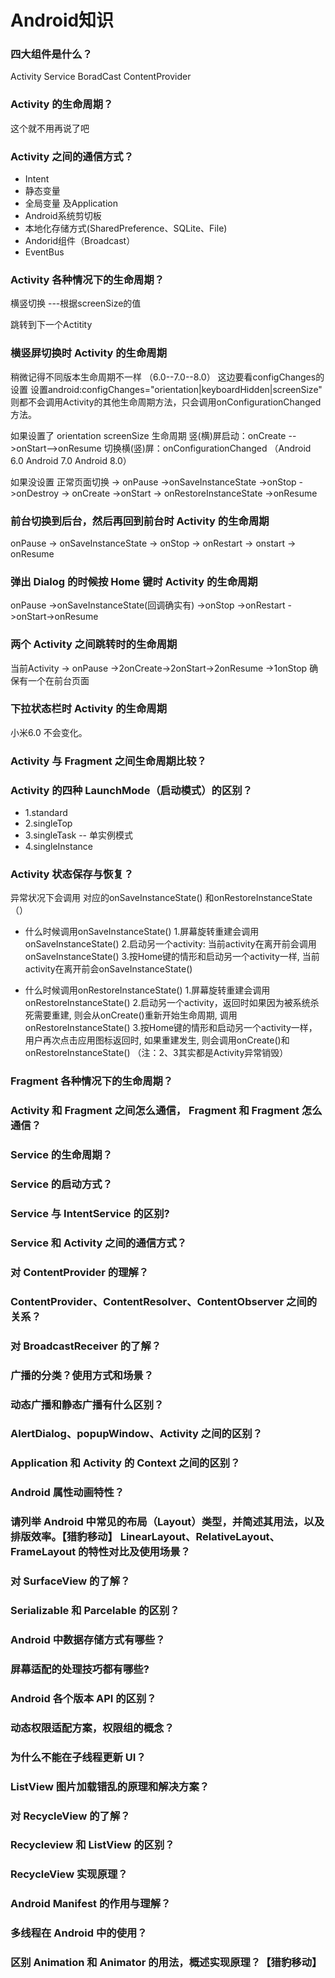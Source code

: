 # Android知识
### 四大组件是什么？
Activity Service BoradCast ContentProvider
### Activity 的生命周期？
 这个就不用再说了吧
### Activity 之间的通信方式？
* Intent
* 静态变量
* 全局变量 及Application
* Android系统剪切板
* 本地化存储方式(SharedPreference、SQLite、File)
* Andorid组件（Broadcast）
* EventBus


### Activity 各种情况下的生命周期？

横竖切换 ---根据screenSize的值

跳转到下一个Actitity

### 横竖屏切换时 Activity 的生命周期
稍微记得不同版本生命周期不一样 （6.0--7.0--8.0）
这边要看configChanges的设置
设置android:configChanges="orientation|keyboardHidden|screenSize"  则都不会调用Activity的其他生命周期方法，只会调用onConfigurationChanged方法。

如果设置了 orientation screenSize 生命周期
竖(横)屏启动：onCreate -->onStart-->onResume
切换横(竖)屏：onConfigurationChanged   （Android 6.0 Android 7.0 Android 8.0）

如果没设置
正常页面切换 -> onPause ->onSaveInstanceState ->onStop ->onDestroy -> onCreate ->onStart -> onRestoreInstanceState ->onResume


### 前台切换到后台，然后再回到前台时 Activity 的生命周期
onPause -> onSaveInstanceState -> onStop -> onRestart -> onstart -> onResume

### 弹出 Dialog 的时候按 Home 键时 Activity 的生命周期

onPause ->onSaveInstanceState(回调确实有) ->onStop ->onRestart ->onStart->onResume

### 两个 Activity 之间跳转时的生命周期
当前Activity -> onPause ->2onCreate->2onStart->2onResume ->1onStop
确保有一个在前台页面
### 下拉状态栏时 Activity 的生命周期
小米6.0 不会变化。
### Activity 与 Fragment 之间生命周期比较？
### Activity 的四种 LaunchMode（启动模式）的区别？

* 1.standard
* 2.singleTop
* 3.singleTask   -- 单实例模式
* 4.singleInstance

### Activity 状态保存与恢复？
异常状况下会调用
对应的onSaveInstanceState() 和onRestoreInstanceState（）

* 什么时候调用onSaveInstanceState()
1.屏幕旋转重建会调用onSaveInstanceState()
2.启动另一个activity: 当前activity在离开前会调用onSaveInstanceState()
3.按Home键的情形和启动另一个activity一样, 当前activity在离开前会onSaveInstanceState()

* 什么时候调用onRestoreInstanceState()
1.屏幕旋转重建会调用onRestoreInstanceState()
2.启动另一个activity，返回时如果因为被系统杀死需要重建, 则会从onCreate()重新开始生命周期, 调用onRestoreInstanceState()
3.按Home键的情形和启动另一个activity一样，用户再次点击应用图标返回时, 如果重建发生, 则会调用onCreate()和onRestoreInstanceState()
（注：2、3其实都是Activity异常销毁）

### Fragment 各种情况下的生命周期？
### Activity 和 Fragment 之间怎么通信， Fragment 和 Fragment 怎么通信？
### Service 的生命周期？
### Service 的启动方式？
### Service 与 IntentService 的区别?
### Service 和 Activity 之间的通信方式？
### 对 ContentProvider 的理解？
### ContentProvider、ContentResolver、ContentObserver 之间的关系？
### 对 BroadcastReceiver 的了解？
### 广播的分类？使用方式和场景？
### 动态广播和静态广播有什么区别？
### AlertDialog、popupWindow、Activity 之间的区别？
### Application 和 Activity 的 Context 之间的区别？
### Android 属性动画特性？
### 请列举 Android 中常见的布局（Layout）类型，并简述其用法，以及排版效率。【猎豹移动】 LinearLayout、RelativeLayout、FrameLayout 的特性对比及使用场景？
### 对 SurfaceView 的了解？
### Serializable 和 Parcelable 的区别？
### Android 中数据存储方式有哪些？
### 屏幕适配的处理技巧都有哪些?
### Android 各个版本 API 的区别？
### 动态权限适配方案，权限组的概念？
### 为什么不能在子线程更新 UI？
### ListView 图片加载错乱的原理和解决方案？
### 对 RecycleView 的了解？
### Recycleview 和 ListView 的区别？
### RecycleView 实现原理？
### Android Manifest 的作用与理解？
### 多线程在 Android 中的使用？
### 区别 Animation 和 Animator 的用法，概述实现原理？【猎豹移动】
